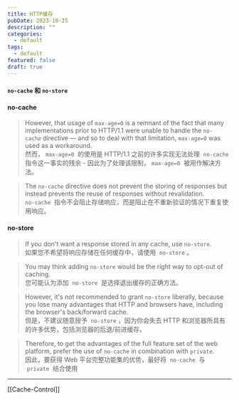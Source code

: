 ```yaml
---
title: HTTP缓存
pubDate: 2023-10-25
description: ""
categories:
  - default
tags:
  - default
featured: false
draft: true
---
```


#### `no-cache` 和 `no-store`

#### no-cache

> However, that usage of `max-age=0` is a remnant of the fact that many implementations prior to HTTP/1.1 were unable to handle the `no-cache` directive — and so to deal with that limitation, `max-age=0` was used as a workaround.  
> 然而， `max-age=0`  的使用是 HTTP/1.1 之前的许多实现无法处理  `no-cache`  指令这一事实的残余 - 因此为了处理该限制， `max-age=0`  被用作解决方法。

> The `no-cache` directive does not prevent the storing of responses but instead prevents the reuse of responses without revalidation.  
> `no-cache`  指令不会阻止存储响应，而是阻止在不重新验证的情况下重复使用响应。

#### no-store

> If you don't want a response stored in any cache, use `no-store`.  
> 如果您不希望将响应存储在任何缓存中，请使用  `no-store` 。

> You may think adding `no-store` would be the right way to opt-out of caching.  
> 您可能认为添加  `no-store`  是选择退出缓存的正确方法。

> However, it's not recommended to grant `no-store` liberally, because you lose many advantages that HTTP and browsers have, including the browser's back/forward cache.  
> 但是，不建议随意授予  `no-store` ，因为你会失去 HTTP 和浏览器所具有的许多优势，包括浏览器的后退/前进缓存。

> Therefore, to get the advantages of the full feature set of the web platform, prefer the use of `no-cache` in combination with `private`.  
> 因此，要获得 Web 平台完整功能集的优势，最好将  `no-cache`  与  `private`  结合使用

---

[[Cache-Control]]
